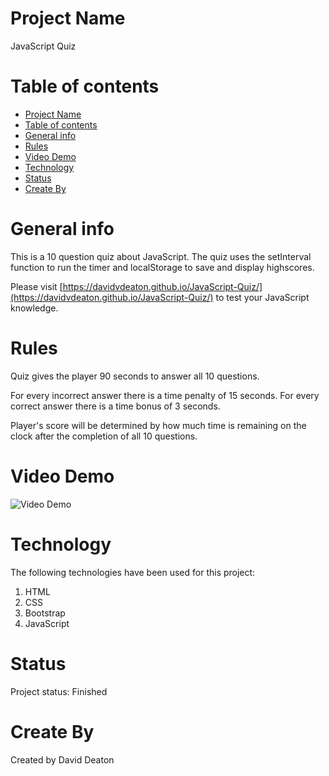 # Project Name
  JavaScript Quiz

# Table of contents
- [Project Name](#project-name)
- [Table of contents](#table-of-contents)
- [General info](#general-info)
- [Rules](#rules)
- [Video Demo](#video-demo)
- [Technology](#technology)
- [Status](#status)
- [Create By](#create-by)

# General info

This is a 10 question quiz about JavaScript. The quiz uses the setInterval function to run the timer and localStorage to save and display highscores.

Please visit [https://davidvdeaton.github.io/JavaScript-Quiz/](https://davidvdeaton.github.io/JavaScript-Quiz/) to test your JavaScript knowledge.

# Rules

Quiz gives the player 90 seconds to answer all 10 questions.

For every incorrect answer there is a time penalty of 15 seconds.
For every correct answer there is a time bonus of 3 seconds.

Player's score will be determined by how much time is remaining on the clock after the completion of all 10 questions.

# Video Demo
![Video Demo](./assets/img/JS-Quiz.gif.gif?raw=true)

# Technology
The following technologies have been used for this project:

  1. HTML
  2. CSS
  3. Bootstrap
  4. JavaScript

# Status
Project status: Finished

# Create By
Created by David Deaton